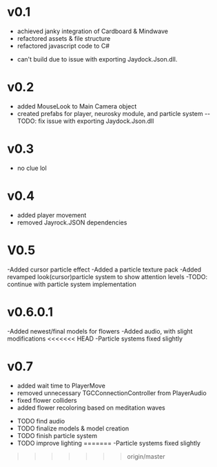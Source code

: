 v0.1
=====
- achieved janky integration of Cardboard & Mindwave
- refactored assets & file structure
- refactored javascript code to C#
* can't build due to issue with exporting Jaydock.Json.dll.

v0.2
=====
- added MouseLook to Main Camera object
- created prefabs for player, neurosky module, and particle system
--TODO: fix issue with exporting Jaydock.Json.dll

v0.3
=====
- no clue lol

v0.4
=====
- added player movement
- removed Jayrock.JSON dependencies

V0.5
=====
-Added cursor particle effect
-Added a particle texture pack 
-Added revamped look(cursor)particle system to show attention levels
-TODO: continue with particle system implementation

v0.6.0.1
=====
-Added newest/final models for flowers
-Added audio, with slight modifications
<<<<<<< HEAD
-Particle systems fixed slightly

v0.7
=====
+ added wait time to PlayerMove
+ removed unnecessary TGCConnectionController from PlayerAudio
+ fixed flower colliders
+ added flower recoloring based on meditation waves
- TODO find audio
- TODO finalize models & model creation
- TODO finish particle system
- TODO improve lighting
=======
-Particle systems fixed slightly
>>>>>>> origin/master
